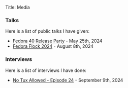 Title: Media
### Talks

Here is a list of public talks I have given:

- [Fedora 40 Release Party](https://youtu.be/-5O3p8KCMiw?si=_6dX56pWirDx_qt7) - May 25th, 2024
- [Fedora Flock 2024](https://youtu.be/uMkePEflqpk?si=-anE9qHwmamzs0bv) - August 8th, 2024

### Interviews

Here is a list of interviews I have done:

- [No Tux Allowed - Episode 24](https://show.tuxbase.com/@nta/episodes/weve-done-ublue-it-now) - September 9th, 2024
